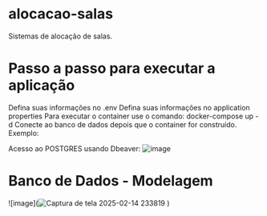 # alocacao-salas
Sistemas de alocação de salas.

# Passo a passo para executar a aplicação
Defina suas informações no .env
Defina suas informações no application properties 
Para executar o container use o comando: docker-compose up -d
Conecte ao banco de dados depois que o container for construído. Exemplo:

Acesso ao POSTGRES usando Dbeaver:
![image](![db](https://github.com/user-attachments/assets/370e73f1-0aba-47c4-8019-98d5accb502e)
)

# Banco de Dados - Modelagem
![image](![Captura de tela 2025-02-14 233819](https://github.com/user-attachments/assets/d036c02b-da96-45b6-a675-88f68b986613)
)
